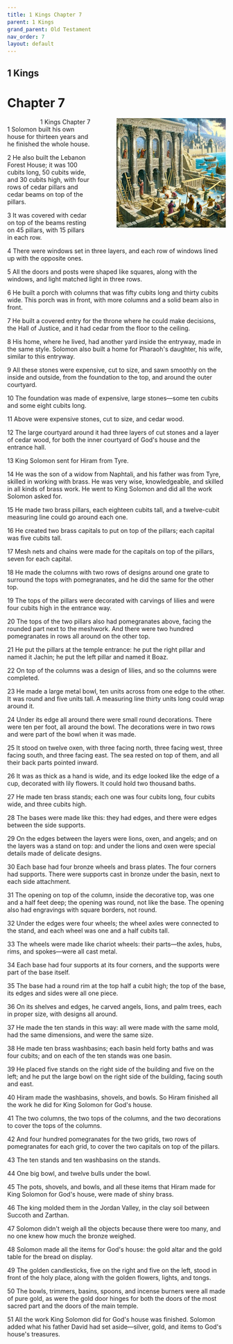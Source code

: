 ```yaml
---
title: 1 Kings Chapter 7
parent: 1 Kings
grand_parent: Old Testament
nav_order: 7
layout: default
---
```


## 1 Kings

# Chapter 7

<div style="clear: both; text-align: right;">
    <div style="max-width: 50%; height: auto; float: right; margin: 0 0 10px 10px; padding-left: 10%;">
        <img src="/assets/Image/1 Kings/500/7.jpg" alt="1 Kings Chapter 7" class="chapter-image">
    </div>
    <figcaption style="font-size: 14px; text-align: right;">1 Kings Chapter 7</figcaption>
</div>
1 Solomon built his own house for thirteen years and he finished the whole house.

2 He also built the Lebanon Forest House; it was 100 cubits long, 50 cubits wide, and 30 cubits high, with four rows of cedar pillars and cedar beams on top of the pillars.

3 It was covered with cedar on top of the beams resting on 45 pillars, with 15 pillars in each row.

4 There were windows set in three layers, and each row of windows lined up with the opposite ones.

5 All the doors and posts were shaped like squares, along with the windows, and light matched light in three rows.

6 He built a porch with columns that was fifty cubits long and thirty cubits wide. This porch was in front, with more columns and a solid beam also in front.

7 He built a covered entry for the throne where he could make decisions, the Hall of Justice, and it had cedar from the floor to the ceiling.

8 His home, where he lived, had another yard inside the entryway, made in the same style. Solomon also built a home for Pharaoh's daughter, his wife, similar to this entryway.

9 All these stones were expensive, cut to size, and sawn smoothly on the inside and outside, from the foundation to the top, and around the outer courtyard.

10 The foundation was made of expensive, large stones—some ten cubits and some eight cubits long.

11 Above were expensive stones, cut to size, and cedar wood.

12 The large courtyard around it had three layers of cut stones and a layer of cedar wood, for both the inner courtyard of God's house and the entrance hall.

13 King Solomon sent for Hiram from Tyre.

14 He was the son of a widow from Naphtali, and his father was from Tyre, skilled in working with brass. He was very wise, knowledgeable, and skilled in all kinds of brass work. He went to King Solomon and did all the work Solomon asked for.

15 He made two brass pillars, each eighteen cubits tall, and a twelve-cubit measuring line could go around each one.

16 He created two brass capitals to put on top of the pillars; each capital was five cubits tall.

17 Mesh nets and chains were made for the capitals on top of the pillars, seven for each capital.

18 He made the columns with two rows of designs around one grate to surround the tops with pomegranates, and he did the same for the other top.

19 The tops of the pillars were decorated with carvings of lilies and were four cubits high in the entrance way.

20 The tops of the two pillars also had pomegranates above, facing the rounded part next to the meshwork. And there were two hundred pomegranates in rows all around on the other top.

21 He put the pillars at the temple entrance: he put the right pillar and named it Jachin; he put the left pillar and named it Boaz.

22 On top of the columns was a design of lilies, and so the columns were completed.

23 He made a large metal bowl, ten units across from one edge to the other. It was round and five units tall. A measuring line thirty units long could wrap around it.

24 Under its edge all around there were small round decorations. There were ten per foot, all around the bowl. The decorations were in two rows and were part of the bowl when it was made.

25 It stood on twelve oxen, with three facing north, three facing west, three facing south, and three facing east. The sea rested on top of them, and all their back parts pointed inward.

26 It was as thick as a hand is wide, and its edge looked like the edge of a cup, decorated with lily flowers. It could hold two thousand baths.

27 He made ten brass stands; each one was four cubits long, four cubits wide, and three cubits high.

28 The bases were made like this: they had edges, and there were edges between the side supports.

29 On the edges between the layers were lions, oxen, and angels; and on the layers was a stand on top: and under the lions and oxen were special details made of delicate designs.

30 Each base had four bronze wheels and brass plates. The four corners had supports. There were supports cast in bronze under the basin, next to each side attachment.

31 The opening on top of the column, inside the decorative top, was one and a half feet deep; the opening was round, not like the base. The opening also had engravings with square borders, not round.

32 Under the edges were four wheels; the wheel axles were connected to the stand, and each wheel was one and a half cubits tall.

33 The wheels were made like chariot wheels: their parts—the axles, hubs, rims, and spokes—were all cast metal.

34 Each base had four supports at its four corners, and the supports were part of the base itself.

35 The base had a round rim at the top half a cubit high; the top of the base, its edges and sides were all one piece.

36 On its shelves and edges, he carved angels, lions, and palm trees, each in proper size, with designs all around.

37 He made the ten stands in this way: all were made with the same mold, had the same dimensions, and were the same size.

38 He made ten brass washbasins; each basin held forty baths and was four cubits; and on each of the ten stands was one basin.

39 He placed five stands on the right side of the building and five on the left; and he put the large bowl on the right side of the building, facing south and east.

40 Hiram made the washbasins, shovels, and bowls. So Hiram finished all the work he did for King Solomon for God's house.

41 The two columns, the two tops of the columns, and the two decorations to cover the tops of the columns.

42 And four hundred pomegranates for the two grids, two rows of pomegranates for each grid, to cover the two capitals on top of the pillars.

43 The ten stands and ten washbasins on the stands.

44 One big bowl, and twelve bulls under the bowl.

45 The pots, shovels, and bowls, and all these items that Hiram made for King Solomon for God's house, were made of shiny brass.

46 The king molded them in the Jordan Valley, in the clay soil between Succoth and Zarthan.

47 Solomon didn't weigh all the objects because there were too many, and no one knew how much the bronze weighed.

48 Solomon made all the items for God's house: the gold altar and the gold table for the bread on display.

49 The golden candlesticks, five on the right and five on the left, stood in front of the holy place, along with the golden flowers, lights, and tongs.

50 The bowls, trimmers, basins, spoons, and incense burners were all made of pure gold, as were the gold door hinges for both the doors of the most sacred part and the doors of the main temple.

51 All the work King Solomon did for God's house was finished. Solomon added what his father David had set aside—silver, gold, and items to God's house's treasures.


